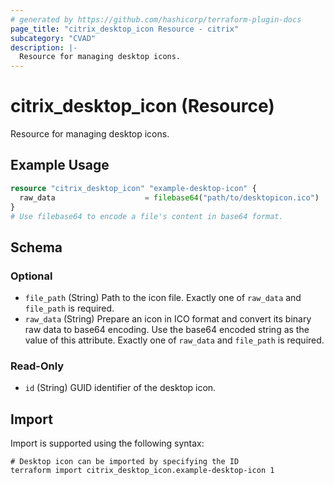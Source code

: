 ```yaml
---
# generated by https://github.com/hashicorp/terraform-plugin-docs
page_title: "citrix_desktop_icon Resource - citrix"
subcategory: "CVAD"
description: |-
  Resource for managing desktop icons.
---
```


# citrix_desktop_icon (Resource)

Resource for managing desktop icons.

## Example Usage

```terraform
resource "citrix_desktop_icon" "example-desktop-icon" {
  raw_data                    = filebase64("path/to/desktopicon.ico")
}
# Use filebase64 to encode a file's content in base64 format.
```

<!-- schema generated by tfplugindocs -->
## Schema

### Optional

- `file_path` (String) Path to the icon file. Exactly one of `raw_data` and `file_path` is required.
- `raw_data` (String) Prepare an icon in ICO format and convert its binary raw data to base64 encoding. Use the base64 encoded string as the value of this attribute. Exactly one of `raw_data` and `file_path` is required.

### Read-Only

- `id` (String) GUID identifier of the desktop icon.

## Import

Import is supported using the following syntax:

```shell
# Desktop icon can be imported by specifying the ID
terraform import citrix_desktop_icon.example-desktop-icon 1
```